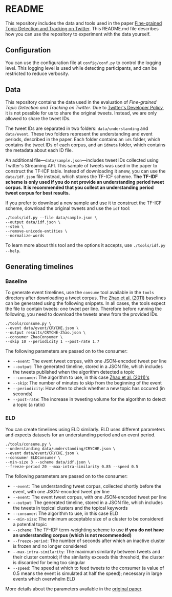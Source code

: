 # README

This repository includes the data and tools used in the paper [Fine-grained Topic Detection and Tracking on Twitter](https://www.scitepress.org/PublicationsDetail.aspx?ID=o+Iys1RHmPU=&t=1).
This README.md file describes how you can use the repository to experiment with the data yourself.

## Configuration

You can use the configuration file at `config/conf.py` to control the logging level.
This logging level is used while detecting participants, and can be restricted to reduce verbosity.

## Data

This repository contains the data used in the evaluation of _Fine-grained Topic Detection and Tracking on Twitter_.
Due to [Twitter's Developer Policy](https://developer.twitter.com/en/developer-terms/policy), it is not possible for us to share the original tweets.
Instead, we are only allowed to share the tweet IDs.

The tweet IDs are separated in two folders: `data/understanding` and `data/event`.
These two folders represent the understanding and event periods, described in the paper.
Each folder contains an `ids` folder, which contains the tweet IDs of each corpus, and an `idmeta` folder, which contains the metadata about each ID file.

An additional file—`data/sample.json`—includes tweet IDs collected using Twitter's Streaming API.
This sample of tweets was used in the paper to construct the TF-ICF table.
Instead of downloading it anew, you can use the `data/idf.json` file instead¸ which stores the TF-ICF scheme.
**The TF-IDF scheme is only used if you do not provide an understanding period tweet corpus.**
**It is recommended that you collect an understanding period tweet corpus for best results.**

If you prefer to download a new sample and use it to construct the TF-ICF scheme, download the original tweets and use the `idf` tool:

    ./tools/idf.py --file data/sample.json \
    --output data/idf.json \
    --stem \
    --remove-unicode-entities \
    --normalize-words

To learn more about this tool and the options it accepts, use `./tools/idf.py --help`.

## Generating timelines

### Baseline

To generate event timelines, use the `consume` tool available in the `tools` directory after downloading a tweet corpus.
The [Zhao et al. (2011)](https://arxiv.org/abs/1106.4300) baselines can be generated using the following snippets.
In all cases, the tools expect the file to contain tweets: one tweet per line.
Therefore before running the following, you need to download the tweets anew from the provided IDs.

    ./tools/consume.py \
    --event data/event/CRYCHE.json \
    --output results/CRYCHE-Zhao.json \
    --consumer ZhaoConsumer \
    --skip 10 --periodicity 1 --post-rate 1.7

The following parameters are passed on to the consumer:

- `--event`: The event tweet corpus, with one JSON-encoded tweet per line
- `--output`: The generated timeline, stored in a JSON file, which includes the tweets published when the algorithm detected a topic
- `--consumer`: The algorithm to use, in this case [Zhao et al. (2011)'s](https://arxiv.org/abs/1106.4300)
- `--skip`: The number of minutes to skip from the beginning of the event
- `--periodicity`: How often to check whether a new topic has occured (in seconds)
-  `--post-rate`: The increase in tweeting volume for the algorithm to detect a topic (a ratio)

### ELD

You can create timelines using ELD similarly.
ELD uses different parameters and expects datasets for an understanding period and an event period.

    ./tools/consume.py \
    --understanding data/understanding/CRYCHE.json \
    --event data/event/CRYCHE.json \
    --consumer ELDConsumer \
    --min-size 3 --scheme data/idf.json \
    --freeze-period 20 --max-intra-similarity 0.85 --speed 0.5

The following parameters are passed on to the consumer:

- `--event`: The understanding tweet corpus, collected shortly before the event, with one JSON-encoded tweet per line
- `--event`: The event tweet corpus, with one JSON-encoded tweet per line
- `--output`: The generated timeline, stored in a JSON file, which includes the tweets in topical clusters and the topical keywords
- `--consumer`: The algorithm to use, in this case ELD
- `--min-size`: The minimum acceptable size of a cluster to be considered a potential topic
- `--scheme`: The TF-IDF term-weighting scheme to use **if you do not have an understanding corpus (which is not recommended)**
- `--freeze-period`: The number of seconds after which an inactive cluster is frozen and no longer considered
- `--max-intra-similarity`: The maximum similarity between tweets and their cluster centroid; if the similarity exceeds this threshold, the cluster is discarded for being too singular
- `--speed`: The speed at which to feed tweets to the consumer (a value of 0.5 means the event is simulated at half the speed); necessary in large events which overwhelm ELD

More details about the parameters available in the [original paper](https://www.scitepress.org/PublicationsDetail.aspx?ID=o+Iys1RHmPU=&t=1).

